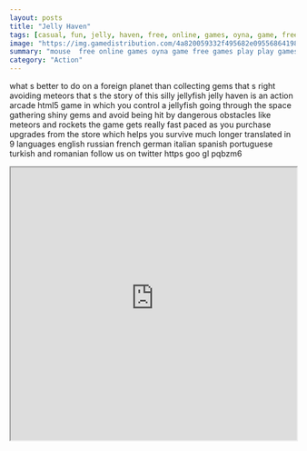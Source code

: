 ```yaml
---
layout: posts
title: "Jelly Haven"
tags: [casual, fun, jelly, haven, free, online, games, oyna, game, free, games, play, play, games]
image: "https://img.gamedistribution.com/4a820059332f495682e09556864198d9.jpg"
summary: "mouse  free online games oyna game free games play play games"
category: "Action"
---
```


what s better to do on a foreign planet than collecting gems that s right avoiding meteors that s the story of this silly jellyfish jelly haven is an action arcade html5 game in which you control a jellyfish going through the space gathering shiny gems and avoid being hit by dangerous obstacles like meteors and rockets the game gets really fast paced as you purchase upgrades from the store which helps you survive much longer translated in 9 languages english russian french german italian spanish portuguese turkish and romanian follow us on twitter https goo gl pqbzm6

<iframe width="100%" height="480px;" src="https://html5.gamedistribution.com/4a820059332f495682e09556864198d9/"></iframe>